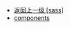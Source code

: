 - [返回上一级 [sass]](web前端/视频相关/plyr/plyr-3.7.8/demo/src/sass/)
- [components](web前端/视频相关/plyr/plyr-3.7.8/demo/src/sass/components/)
